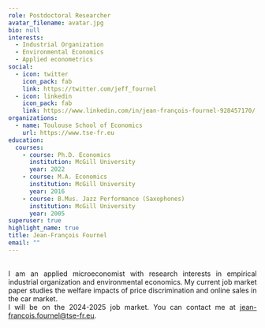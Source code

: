 ```yaml
---
role: Postdoctoral Researcher
avatar_filename: avatar.jpg
bio: null
interests:
  - Industrial Organization
  - Environmental Economics
  - Applied econometrics
social:
  - icon: twitter
    icon_pack: fab
    link: https://twitter.com/jeff_fournel
  - icon: linkedin
    icon_pack: fab
    link: https://www.linkedin.com/in/jean-françois-fournel-928457170/
organizations:
  - name: Toulouse School of Economics
    url: https://www.tse-fr.eu
education:
  courses:
    - course: Ph.D. Economics
      institution: McGill University
      year: 2022
    - course: M.A. Economics
      institution: McGill University
      year: 2016
    - course: B.Mus. Jazz Performance (Saxophones)
      institution: McGill University
      year: 2005
superuser: true
highlight_name: true
title: Jean-François Fournel
email: ""
---
```

<div style="text-align: justify"> 
<br> I am an applied microeconomist with research interests in empirical industrial organization and environmental economics. My current job market paper studies the welfare impacts of price discrimination and online sales in the car market. 
<br> I will be on the 2024-2025 job market. 
You can contact me at <a href="jean-francois.fournel@tse-fr.eu"><u>jean-francois.fournel@tse-fr.eu</u></a>.
</div>
